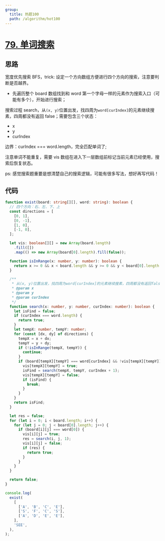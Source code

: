 ```yaml
---
group:
  title: 热题100
  path: /algorithm/hot100
---
```


# [79. 单词搜索](https://leetcode.cn/problems/word-search/)

## 思路

宽度优先搜索 BFS，trick: 设定一个方向数组方便进行四个方向的搜索，注意要判断是否越界。

- 先遍历整个 board 数组找到和 word 第一个字母一样的元素作为搜索入口（可能有多个），开始进行搜索；

搜索过程 search，从`(x, y)`位置出发，找四周为`word[curIndex]`的元素继续搜素，四周都没有返回 false；需要包含三个状态：

- x
- y
- curIndex

边界：curIndex === word.length，完全匹配单词了;

注意单词不能重复，需要 vis 数组在进入下一层数组前标记当前元素已经使用，搜索后恢复状态。

ps: 感觉搜索题重要是想清楚自己的搜索逻辑，可能有很多写法，想好再写代码！

## 代码

```typescript
function exist(board: string[][], word: string): boolean {
  // 四个方向：右、左、下、上
  const directions = [
    [0, 1],
    [0, -1],
    [1, 0],
    [-1, 0],
  ];

  let vis: boolean[][] = new Array(board.length)
    .fill([])
    .map(() => new Array(board[0].length).fill(false));

  function isInRange(x: number, y: number): boolean {
    return x >= 0 && x < board.length && y >= 0 && y < board[0].length;
  }

  /**
   * 从(x, y)位置出发，找四周为word[curIndex]的元素继续搜素，四周都没有返回false；
   * @param x
   * @param y
   * @param curIndex
   */
  function search(x: number, y: number, curIndex: number): boolean {
    let isFind = false;
    if (curIndex === word.length) {
      return true;
    }
    let tempX: number, tempY: number;
    for (const [dx, dy] of directions) {
      tempX = x + dx;
      tempY = y + dy;
      if (!isInRange(tempX, tempY)) {
        continue;
      }
      if (board[tempX][tempY] === word[curIndex] && !vis[tempX][tempY]) {
        vis[tempX][tempY] = true;
        isFind = search(tempX, tempY, curIndex + 1);
        vis[tempX][tempY] = false;
        if (isFind) {
          break;
        }
      }
    }
    return isFind;
  }

  let res = false;
  for (let i = 0; i < board.length; i++) {
    for (let j = 0; j < board[0].length; j++) {
      if (board[i][j] === word[0]) {
        vis[i][j] = true;
        res = search(i, j, 1);
        vis[i][j] = false;
        if (res) {
          return true;
        }
      }
    }
  }

  return false;
}

console.log(
  exist(
    [
      ['A', 'B', 'C', 'E'],
      ['S', 'F', 'C', 'S'],
      ['A', 'D', 'E', 'E'],
    ],
    'SEE',
  ),
);
```
